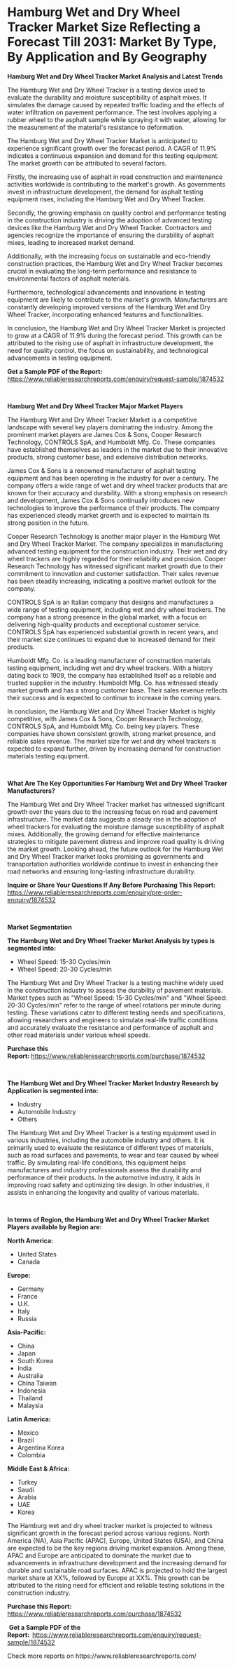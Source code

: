 <p><h1>Hamburg Wet and Dry Wheel Tracker Market Size Reflecting a Forecast Till 2031: Market By Type, By Application and By Geography</h1></p><p><strong>Hamburg Wet and Dry Wheel Tracker Market Analysis and Latest Trends</strong></p>
<p><p>The Hamburg Wet and Dry Wheel Tracker is a testing device used to evaluate the durability and moisture susceptibility of asphalt mixes. It simulates the damage caused by repeated traffic loading and the effects of water infiltration on pavement performance. The test involves applying a rubber wheel to the asphalt sample while spraying it with water, allowing for the measurement of the material's resistance to deformation.</p><p>The Hamburg Wet and Dry Wheel Tracker Market is anticipated to experience significant growth over the forecast period. A CAGR of 11.9% indicates a continuous expansion and demand for this testing equipment. The market growth can be attributed to several factors.</p><p>Firstly, the increasing use of asphalt in road construction and maintenance activities worldwide is contributing to the market's growth. As governments invest in infrastructure development, the demand for asphalt testing equipment rises, including the Hamburg Wet and Dry Wheel Tracker.</p><p>Secondly, the growing emphasis on quality control and performance testing in the construction industry is driving the adoption of advanced testing devices like the Hamburg Wet and Dry Wheel Tracker. Contractors and agencies recognize the importance of ensuring the durability of asphalt mixes, leading to increased market demand.</p><p>Additionally, with the increasing focus on sustainable and eco-friendly construction practices, the Hamburg Wet and Dry Wheel Tracker becomes crucial in evaluating the long-term performance and resistance to environmental factors of asphalt materials.</p><p>Furthermore, technological advancements and innovations in testing equipment are likely to contribute to the market's growth. Manufacturers are constantly developing improved versions of the Hamburg Wet and Dry Wheel Tracker, incorporating enhanced features and functionalities.</p><p>In conclusion, the Hamburg Wet and Dry Wheel Tracker Market is projected to grow at a CAGR of 11.9% during the forecast period. This growth can be attributed to the rising use of asphalt in infrastructure development, the need for quality control, the focus on sustainability, and technological advancements in testing equipment.</p></p>
<p><strong>Get a Sample PDF of the Report:&nbsp;</strong> <a href="https://www.reliableresearchreports.com/enquiry/request-sample/1874532">https://www.reliableresearchreports.com/enquiry/request-sample/1874532</a></p>
<p>&nbsp;</p>
<p><strong>Hamburg Wet and Dry Wheel Tracker Major Market Players</strong></p>
<p><p>The Hamburg Wet and Dry Wheel Tracker Market is a competitive landscape with several key players dominating the industry. Among the prominent market players are James Cox & Sons, Cooper Research Technology, CONTROLS SpA, and Humboldt Mfg. Co. These companies have established themselves as leaders in the market due to their innovative products, strong customer base, and extensive distribution networks.</p><p>James Cox & Sons is a renowned manufacturer of asphalt testing equipment and has been operating in the industry for over a century. The company offers a wide range of wet and dry wheel tracker products that are known for their accuracy and durability. With a strong emphasis on research and development, James Cox & Sons continually introduces new technologies to improve the performance of their products. The company has experienced steady market growth and is expected to maintain its strong position in the future.</p><p>Cooper Research Technology is another major player in the Hamburg Wet and Dry Wheel Tracker Market. The company specializes in manufacturing advanced testing equipment for the construction industry. Their wet and dry wheel trackers are highly regarded for their reliability and precision. Cooper Research Technology has witnessed significant market growth due to their commitment to innovation and customer satisfaction. Their sales revenue has been steadily increasing, indicating a positive market outlook for the company.</p><p>CONTROLS SpA is an Italian company that designs and manufactures a wide range of testing equipment, including wet and dry wheel trackers. The company has a strong presence in the global market, with a focus on delivering high-quality products and exceptional customer service. CONTROLS SpA has experienced substantial growth in recent years, and their market size continues to expand due to increased demand for their products.</p><p>Humboldt Mfg. Co. is a leading manufacturer of construction materials testing equipment, including wet and dry wheel trackers. With a history dating back to 1909, the company has established itself as a reliable and trusted supplier in the industry. Humboldt Mfg. Co. has witnessed steady market growth and has a strong customer base. Their sales revenue reflects their success and is expected to continue to increase in the coming years.</p><p>In conclusion, the Hamburg Wet and Dry Wheel Tracker Market is highly competitive, with James Cox & Sons, Cooper Research Technology, CONTROLS SpA, and Humboldt Mfg. Co. being key players. These companies have shown consistent growth, strong market presence, and reliable sales revenue. The market size for wet and dry wheel trackers is expected to expand further, driven by increasing demand for construction materials testing equipment.</p></p>
<p>&nbsp;</p>
<p><strong>What Are The Key Opportunities For Hamburg Wet and Dry Wheel Tracker Manufacturers?</strong></p>
<p><p>The Hamburg Wet and Dry Wheel Tracker market has witnessed significant growth over the years due to the increasing focus on road and pavement infrastructure. The market data suggests a steady rise in the adoption of wheel trackers for evaluating the moisture damage susceptibility of asphalt mixes. Additionally, the growing demand for effective maintenance strategies to mitigate pavement distress and improve road quality is driving the market growth. Looking ahead, the future outlook for the Hamburg Wet and Dry Wheel Tracker market looks promising as governments and transportation authorities worldwide continue to invest in enhancing their road networks and ensuring long-lasting infrastructure durability.</p></p>
<p><strong>Inquire or Share Your Questions If Any Before Purchasing This Report:</strong> <a href="https://www.reliableresearchreports.com/enquiry/pre-order-enquiry/1874532">https://www.reliableresearchreports.com/enquiry/pre-order-enquiry/1874532</a></p>
<p>&nbsp;</p>
<p><strong>Market Segmentation</strong></p>
<p><strong>The Hamburg Wet and Dry Wheel Tracker Market Analysis by types is segmented into:</strong></p>
<p><ul><li>Wheel Speed: 15-30 Cycles/min</li><li>Wheel Speed: 20-30 Cycles/min</li></ul></p>
<p><p>The Hamburg Wet and Dry Wheel Tracker is a testing machine widely used in the construction industry to assess the durability of pavement materials. Market types such as "Wheel Speed: 15-30 Cycles/min" and "Wheel Speed: 20-30 Cycles/min" refer to the range of wheel rotations per minute during testing. These variations cater to different testing needs and specifications, allowing researchers and engineers to simulate real-life traffic conditions and accurately evaluate the resistance and performance of asphalt and other road materials under various wheel speeds.</p></p>
<p><strong>Purchase this Report:&nbsp;</strong><a href="https://www.reliableresearchreports.com/purchase/1874532">https://www.reliableresearchreports.com/purchase/1874532</a></p>
<p>&nbsp;</p>
<p><strong>The Hamburg Wet and Dry Wheel Tracker Market Industry Research by Application is segmented into:</strong></p>
<p><ul><li>Industry</li><li>Automobile Industry</li><li>Others</li></ul></p>
<p><p>The Hamburg Wet and Dry Wheel Tracker is a testing equipment used in various industries, including the automobile industry and others. It is primarily used to evaluate the resistance of different types of materials, such as road surfaces and pavements, to wear and tear caused by wheel traffic. By simulating real-life conditions, this equipment helps manufacturers and industry professionals assess the durability and performance of their products. In the automotive industry, it aids in improving road safety and optimizing tire design. In other industries, it assists in enhancing the longevity and quality of various materials.</p></p>
<p>&nbsp;</p>
<p><strong>In terms of Region, the Hamburg Wet and Dry Wheel Tracker Market Players available by Region are:</strong></p>
<p>
    <p> <strong> North America: </strong>
        <ul>
            <li>United States</li>
            <li>Canada</li>
        </ul>
        </p> 
    <p> <strong> Europe: </strong>
        <ul>
            <li>Germany</li>
            <li>France</li>
            <li>U.K.</li>
            <li>Italy</li>
            <li>Russia</li>
        </ul>
        </p> 
    <p> <strong> Asia-Pacific: </strong>
        <ul>
            <li>China</li>
            <li>Japan</li>
            <li>South Korea</li>
            <li>India</li>
            <li>Australia</li>
            <li>China Taiwan</li>
            <li>Indonesia</li>
            <li>Thailand</li>
            <li>Malaysia</li>
        </ul>
        </p> 
    <p> <strong> Latin America: </strong>
        <ul>
            <li>Mexico</li>
            <li>Brazil</li>
            <li>Argentina Korea</li>
            <li>Colombia</li>
        </ul>
        </p> 
    <p> <strong> Middle East & Africa: </strong>
        <ul>
            <li>Turkey</li>
            <li>Saudi</li>
            <li>Arabia</li>
            <li>UAE</li>
            <li>Korea</li>
        </ul>
    </p>
    </p>
<p><p>The Hamburg wet and dry wheel tracker market is projected to witness significant growth in the forecast period across various regions. North America (NA), Asia Pacific (APAC), Europe, United States (USA), and China are expected to be the key regions driving market expansion. Among these, APAC and Europe are anticipated to dominate the market due to advancements in infrastructure development and the increasing demand for durable and sustainable road surfaces. APAC is projected to hold the largest market share at XX%, followed by Europe at XX%. This growth can be attributed to the rising need for efficient and reliable testing solutions in the construction industry.</p></p>
<p><strong>Purchase this Report: </strong><a href="https://www.reliableresearchreports.com/purchase/1874532">https://www.reliableresearchreports.com/purchase/1874532</a></p>
<p>&nbsp;<strong>Get a Sample PDF of the Report:&nbsp;&nbsp;</strong><a href="https://www.reliableresearchreports.com/enquiry/request-sample/1874532">https://www.reliableresearchreports.com/enquiry/request-sample/1874532</a></p>
<p><strong></strong></p>
<p>Check more reports on https://www.reliableresearchreports.com/</p>